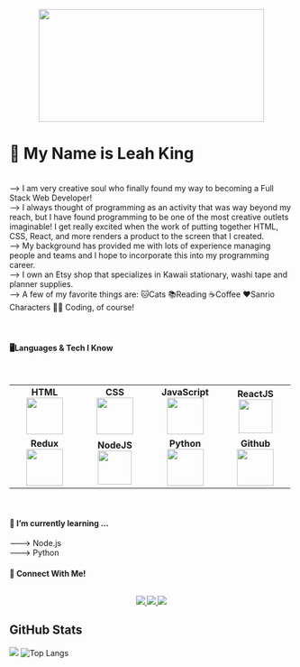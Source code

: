 <p align="center"><img height=200px width=400px src="https://3.bp.blogspot.com/-xBIabimGLZc/WD6h-MtwRjI/AAAAAAALpDY/2FMwX7GE-xcnjxpzKYwcA5OshHGV0N6HQCLcB/s1600/AS002047_23.gif"/></p>



<h1>👋 My Name is Leah King</h1>
<br>
--> I am very creative soul who finally found my way to becoming a Full Stack Web Developer!<br>
--> I always thought of programming as an activity that was way beyond my reach, but I have found programming to be one of the most creative outlets imaginable!  I get really excited when the work of putting together HTML, CSS, React, and more renders a product to the screen that I created.<br>
-->  My background has provided me with lots of experience managing people and teams and I hope to incorporate this into my programming career.<br>
-->  I own an Etsy shop that specializes in Kawaii stationary, washi tape and planner supplies.<br>
-->  A few of my favorite things are: 🐱Cats 📚Reading ☕Coffee ❤️Sanrio Characters 👩‍💻 Coding, of course!<br>
</br>
<br>
<h4>🖥️Languages & Tech I Know</h4>    
<br>
<table>
<tbody>
 
 <td align="center" width="20%">
<span><b><center>HTML</center></b></span> 
<img height=65px src="https://img.icons8.com/color/2x/html-5.png"> 
</td>

<td align="center" width="20%">
<span><b><center>CSS</center></b></span> 
<img height=65px src="https://img.icons8.com/color/2x/css.png"> 
</td>

<td align="center" width="20%">
<span><b><center>JavaScript</center></b></span> 
<img height=65px src="https://img.icons8.com/color/2x/javascript.png"> 
</td>

<td align="center" width="20%">
<span><b><center>ReactJS</center></b></span> 
<img height=60px src="https://img.icons8.com/ultraviolet/2x/react.png"> 
</td>
</tr>
 
 <td align="center" width="20%">
<span><b><center>Redux</center></b></span> 
<img height=65px src="https://img.icons8.com/color/2x/redux.png"> 
</td>

<td align="center" width="20%">
<span><b><center>NodeJS</center></b></span> 
<img height=60px src="https://img.icons8.com/color/2x/nodejs.png"> 
</td>

<td align="center" width="20%">
<span><b><center>Python</center></b></span> 
<img height=65px src="https://img.icons8.com/color/2x/python.png"> 
</td>

<td align="center" width="20%">
<span><b><center>Github</center></b></span> 
<img height=65px src="https://img.icons8.com/ios-glyphs/2x/github-2.png"> 
</td>
</tr>
</tbody>
</table>
<br>


<h4>🌱 I’m currently learning ...</h4>
 ---> Node.js<br>
 ---> Python
<br>

<h4>🐹 Connect With Me!
  <p align="center"><br/>
   <a href="https://www.linkedin.com/in/leah-king-8323a0201//">
    <img src="https://img.shields.io/badge/linkedin-leah--king--8323a0201/-blue">
  </a>
  
  <a href="https://www.instagram.com/dancingheart714/">
    <img src="https://img.shields.io/badge/instagram-dancingheart714-brightgreen">
  </a>
  
  <a href="https://www.github.com/dancingheart714/">
    <img src="https://img.shields.io/badge/github-dancingheart714-violet">
  </a>
</p>

 
 ## GitHub Stats
![](https://github-readme-stats.jha-vineet69.vercel.app/api?username=dancingheart714&hide=stars&show_icons=true&hide_border=true&theme=omni) ![Top Langs](https://github-readme-stats.vercel.app/api/top-langs/?username=dancingheart714&hide=smalltalk&theme=omni&layout=compact&hide_border=true)



